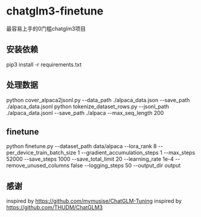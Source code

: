 # chatglm3-finetune
最容易上手的0门槛chatglm3项目

## 安装依赖
pip3 install -r requirements.txt

## 处理数据
python cover_alpaca2jsonl.py  --data_path ./alpaca_data.json  --save_path ./alpaca_data.jsonl
python tokenize_dataset_rows.py  --jsonl_path ./alpaca_data.jsonl --save_path ./alpaca  --max_seq_length 200

## finetune
python finetune.py --dataset_path data/alpaca --lora_rank 8 --per_device_train_batch_size 1 --gradient_accumulation_steps 1 --max_steps 52000 --save_steps 1000 --save_total_limit 20 --learning_rate 1e-4 --remove_unused_columns false --logging_steps 50 --output_dir output 




## 感谢
inspired by https://github.com/mymusise/ChatGLM-Tuning
inspired by https://github.com/THUDM/ChatGLM3

